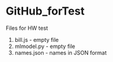 # GitHub_forTest
Files for HW test
1. bill.js - empty file
2. mlmodel.py - empty file
3. names.json - names in JSON format

